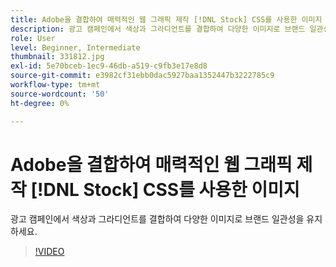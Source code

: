 ```yaml
---
title: Adobe을 결합하여 매력적인 웹 그래픽 제작 [!DNL Stock] CSS를 사용한 이미지
description: 광고 캠페인에서 색상과 그라디언트를 결합하여 다양한 이미지로 브랜드 일관성을 유지하세요
role: User
level: Beginner, Intermediate
thumbnail: 331812.jpg
exl-id: 5e70bceb-1ec9-46db-a519-c9fb3e17e8d8
source-git-commit: e3982cf31ebb0dac5927baa1352447b3222785c9
workflow-type: tm+mt
source-wordcount: '50'
ht-degree: 0%

---
```


# Adobe을 결합하여 매력적인 웹 그래픽 제작 [!DNL Stock] CSS를 사용한 이미지

광고 캠페인에서 색상과 그라디언트를 결합하여 다양한 이미지로 브랜드 일관성을 유지하세요.

>[!VIDEO](https://video.tv.adobe.com/v/331812?hidetitle=true)
